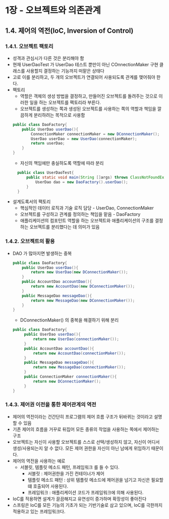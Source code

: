 # 1장 - 오브젝트와 의존관계

## 1.4. 제어의 역전(IoC, Inversion of Control)
### 1.4.1. 오브젝트 팩토리
* 성격과 관심시가 다른 것은 분리해야 함
* 현재 UserDaoTest 가 UserDao 테스트 뿐만이 아닌 COnnectionMaker 구현 클래스를 사용할지 결정하는 기능까지 떠맡은 상태다
* 고로 이를 분리하고, 두 개의 오브젝트가 연결되어 사용되도록 관계를 맺어줘야 한다.
* 팩토리
    * 역할은 객체의 생성 방법을 결정하고, 만들어진 오브젝트를 돌려주는 것으로 이러한 일을 하는 오브젝트를 팩토리라 부른다.
    * 오브젝트를 생성하는 쪽과 생성된 오브젝트를 사용하는 쪽의 역할과 책임을 깔끔하게 분리하려는 목적으로 사용함
    ```java
    public class DaoFactory{
        public UserDao userDao(){
            ConnectionMaker connectionMaker = new DConnectionMaker();
            UserDao userDao = new UserDao(connectionMaker);
            return userDao;
        }      
   }
   ```
   * 자신의 책임에만 충실하도록 역할에 따라 분리
  ```java
    public class UserDaoTest{
        public static void main(String []args) throws ClassNotFoundException, SQLException{
            UserDao dao = new DaoFactory().userDao();
        } 
    }
  ```
* 설계도록서의 팩토리
    * 핵심적인 데이터 로직과 기술 로직 담당 - UserDao, ConnectionMaker
    * 오브젝트를 구성하고 관계를 정의하는 책임을 맡음 - DaoFactory
    * 애플리케이션의 컴포턴트 역할을 하는 오브젝트와 애플리케이션의 구조를 결정하는 오브젝트를 분리했다는 데 의미가 있음

### 1.4.2. 오브젝트의 활용
* DAO 가 많아지면 발생하는 중복
   ```java
   public class DaoFactory{
       public UserDao userDao(){
           return new UserDao(new DConnectionMaker());
       } 
       public AccountDao accountDao(){
           return new AccountDao(new DConnectionMaker());
       }   
       public MessageDao messageDao(){
           return new MessageDao(new DConnectionMaker());
       }      
  }
   ```
    * DConnectionMaker() 의 중복을 해결하기 위해 분리
  ```java
  public class DaoFactory{
       public UserDao userDao(){
           return new UserDao(connectionMaker());
       }
       public AccountDao accountDao(){
           return new AccountDao(connectionMaker());
       }   
       public MessageDao messageDao(){
           return new MessageDao(connectionMaker());
       }  
       public ConnectionMaker connectionMaker(){
           return new DConnectionMaker();     
       }    
  }
   ```
### 1.4.3. 제어권 이전을 통한 제어관계의 역전
* 제어의 역전이라는 건간단히 프로그램의 제어 흐름 구조가 뒤바뀌는 것이라고 설명할 수 있음
* 기존 제어의 흐름을 거꾸로 뒤집어 모든 종류의 작업을 사용하는 쪽에서 제어하는 구조
* 오브젝트는 자신이 사용할 오브젝트를 스스로 선택/생성하지 않고, 자신이 어디서 생성/사용되는지 알 수 없다. 모든 제어 권한을 자신이 아닌 남에게 위임하기 때문이다.
* 제어의 역전을 사용하는 예로
    * 서블릿, 템플릿 메소드 패턴, 프레임워크 를 들 수 있다.
        * 서블릿 : 제어권한을 가진 컨테이너가 제어
        * 템플릿 메소드 패턴 : 상위 템플릿 메소드에 제어권을 넘기고 자신은 필요할 떄 호출되어 사용된다.
        * 프레임워크 : 애플리케이션 코드가 프레임워크에 의해 사용된다.
* IoC를 적용하면 설계가 끌끔해지고 유연성이 증가하며 확장성이 좋아진다
* 스프링은 IoC를 모든 기능의 기초가 되는 기반기술로 삼고 있으며, IoC를 극한까지 적용하고 있는 프레임워크다.